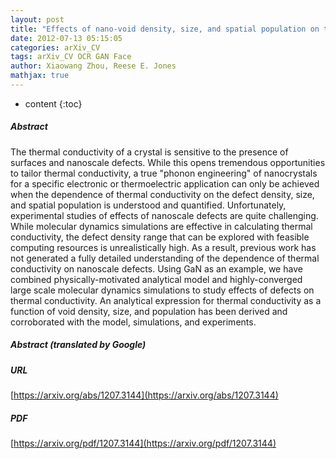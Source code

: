 ```yaml
---
layout: post
title: "Effects of nano-void density, size, and spatial population on thermal conductivity: a case study of GaN crystal"
date: 2012-07-13 05:15:05
categories: arXiv_CV
tags: arXiv_CV OCR GAN Face
author: Xiaowang Zhou, Reese E. Jones
mathjax: true
---
```


* content
{:toc}

##### Abstract
The thermal conductivity of a crystal is sensitive to the presence of surfaces and nanoscale defects. While this opens tremendous opportunities to tailor thermal conductivity, a true "phonon engineering" of nanocrystals for a specific electronic or thermoelectric application can only be achieved when the dependence of thermal conductivity on the defect density, size, and spatial population is understood and quantified. Unfortunately, experimental studies of effects of nanoscale defects are quite challenging. While molecular dynamics simulations are effective in calculating thermal conductivity, the defect density range that can be explored with feasible computing resources is unrealistically high. As a result, previous work has not generated a fully detailed understanding of the dependence of thermal conductivity on nanoscale defects. Using GaN as an example, we have combined physically-motivated analytical model and highly-converged large scale molecular dynamics simulations to study effects of defects on thermal conductivity. An analytical expression for thermal conductivity as a function of void density, size, and population has been derived and corroborated with the model, simulations, and experiments.

##### Abstract (translated by Google)


##### URL
[https://arxiv.org/abs/1207.3144](https://arxiv.org/abs/1207.3144)

##### PDF
[https://arxiv.org/pdf/1207.3144](https://arxiv.org/pdf/1207.3144)

